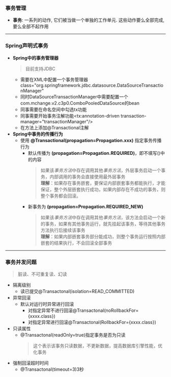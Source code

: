 ### 事务管理
  + **事务**: 一系列的动作, 它们被当做一个单独的工作单元. 这些动作要么全部完成, 要么全部不起作用
---
### Spring声明式事务
  + **Spring中的事务管理器**
    > 目前支持JDBC</br>
    + 需要在XML中配置一个事务管理器class="org.springframework.jdbc.datasource.DataSourceTransactionManager"</br>
    + 同时DataSourceTransactionManager中需要配置一个com.mchange.v2.c3p0.ComboPooledDataSource的bean</br>
    + 同事需要在命名空间中勾选tx功能
    + 同事需要开始事务注解功能<tx:annotation-driven transaction-manager="transactionManager"/>
    + 在方法上添加@Transactional注解
  + **Spring中事务的传播行为**
    + 使用 **@Transactional(propagation=Propagation.xxx)** 指定事务传播行为
      + 默认传播为 **(propagation=Propagation.REQUIRED)**，即不填写()中的内容
        > 如果该*事务方法*中存在调用其他*事务方法*，外层事务启动一个事务，内部调用的事务会直接使用最外层事务<br>**理解**：如果存在事务嵌套，要保证内部嵌套事务都能执行，才能保证，整个外层嵌套执行成功，如果内部存在不成功的事务，则整个事务都会回滚。
      + 新事务为 **(propagation=Propagation.REQUIRED_NEW)**
        > 如果该*事务方法*中存在调用其他*事务方法*，该方法会启动一个新的事务，如果有其他事务运行，就先挂起该事务，等待其他事务方法执行后接续该事务<br>**理解**：如果内部嵌套事务部分能成功，则整个事务运行按照内部嵌套的结果执行，不会回滚全部事务
---
### 事务并发问题
  > 脏读、不可重复读、幻读
  + 隔离级别
    + 读已提交@Transactonal(isolation=READ_COMMITTED)
  + 异常回滚
    + 默认对运行时异常进行回滚
      + 对指定异常不进行回滚@Transactonal(noRollbackFor={xxxx.class})
      + 对指定异常进行回滚@Transactonal(RollbackFor={xxxx.class})
  + 只读属性
    + @Transactonal(readOnly=true)指定事务是否为只读
      > 这个表示该事务只读数据，不更新数据，提高数据库引擎性能，优化事务
  + 强制回滚超时时间
    + @Transactonal(timeout=3)3秒
